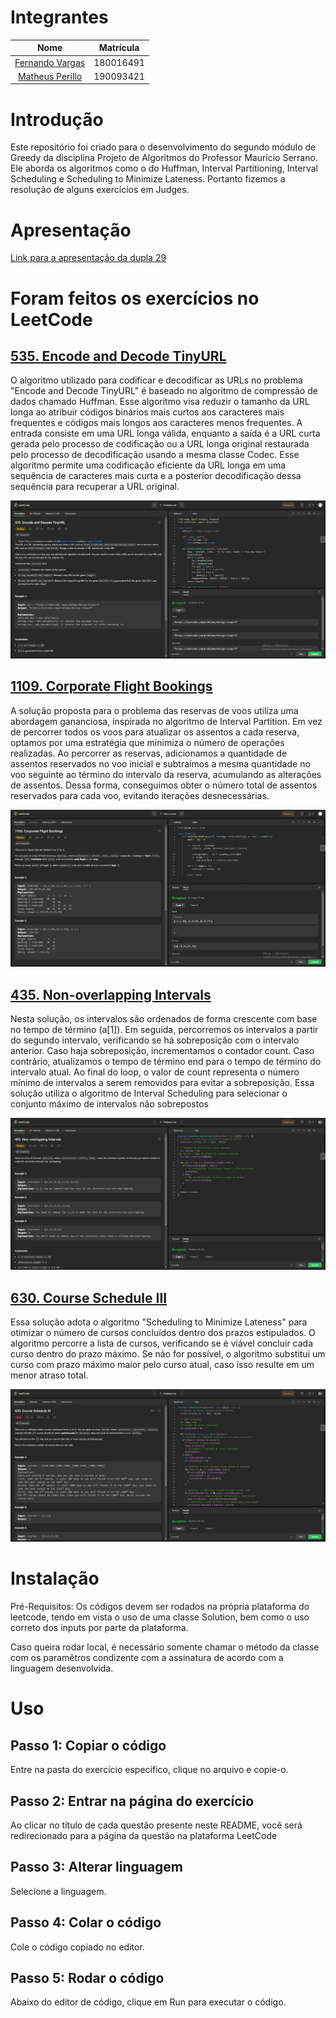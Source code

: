 # Integrantes
| Nome |  Matrícula
| :------: | :-------:
| [Fernando Vargas](https://github.com/SFernandoS) | 180016491
| [Matheus Perillo](https://github.com/MatheusPerillo) | 190093421

# Introdução 
Este repositório foi criado para o desenvolvimento do segundo módulo de Greedy da disciplina Projeto de Algoritmos do Professor Maurício Serrano. Ele aborda os algoritmos como o do Huffman, Interval Partitioning, Interval Scheduling e Scheduling to Minimize Lateness.
Portanto fizemos a resolução de alguns exercícios em Judges.

# Apresentação

[Link para a apresentação da dupla 29]() 

# Foram feitos os exercícios no LeetCode

## [535. Encode and Decode TinyURL](https://leetcode.com/problems/encode-and-decode-tinyurl/description/)

O algoritmo utilizado para codificar e decodificar as URLs no problema "Encode and Decode TinyURL" é baseado no algoritmo de compressão de dados chamado Huffman. Esse algoritmo visa reduzir o tamanho da URL longa ao atribuir códigos binários mais curtos aos caracteres mais frequentes e códigos mais longos aos caracteres menos frequentes. A entrada consiste em uma URL longa válida, enquanto a saída é a URL curta gerada pelo processo de codificação ou a URL longa original restaurada pelo processo de decodificação usando a mesma classe Codec. Esse algoritmo permite uma codificação eficiente da URL longa em uma sequência de caracteres mais curta e a posterior decodificação dessa sequência para recuperar a URL original.

![Network Delay Time](/images/535.png)

## [1109. Corporate Flight Bookings](https://leetcode.com/problems/minimum-score-of-a-path-between-two-cities/)

A solução proposta para o problema das reservas de voos utiliza uma abordagem gananciosa, inspirada no algoritmo de Interval Partition. Em vez de percorrer todos os voos para atualizar os assentos a cada reserva, optamos por uma estratégia que minimiza o número de operações realizadas. Ao percorrer as reservas, adicionamos a quantidade de assentos reservados no voo inicial e subtraímos a mesma quantidade no voo seguinte ao término do intervalo da reserva, acumulando as alterações de assentos. Dessa forma, conseguimos obter o número total de assentos reservados para cada voo, evitando iterações desnecessárias.

![Minimum Score of a Path Between Two Citie](/images/1109.png)

## [435. Non-overlapping Intervals](https://leetcode.com/problems/non-overlapping-intervals/description/)

Nesta solução, os intervalos são ordenados de forma crescente com base no tempo de término (a[1]). Em seguida, percorremos os intervalos a partir do segundo intervalo, verificando se há sobreposição com o intervalo anterior. Caso haja sobreposição, incrementamos o contador count. Caso contrário, atualizamos o tempo de término end para o tempo de término do intervalo atual. Ao final do loop, o valor de count representa o número mínimo de intervalos a serem removidos para evitar a sobreposição. Essa solução utiliza o algoritmo de Interval Scheduling para selecionar o conjunto máximo de intervalos não sobrepostos

![Non-overlapping Intervals](/images/435.jpeg)

## [630. Course Schedule III](https://leetcode.com/problems/course-schedule-iii/description/)

Essa solução adota o algoritmo "Scheduling to Minimize Lateness" para otimizar o número de cursos concluídos dentro dos prazos estipulados. O algoritmo percorre a lista de cursos, verificando se é viável concluir cada curso dentro do prazo máximo. Se não for possível, o algoritmo substitui um curso com prazo máximo maior pelo curso atual, caso isso resulte em um menor atraso total.

![Course Schedule III](/images/630.jpeg)


# Instalação

Pré-Requisitos: Os códigos devem ser rodados na própria plataforma do leetcode, tendo em vista o uso de uma classe Solution, bem como o uso correto dos inputs por parte da plataforma.

Caso queira rodar local, é necessário somente chamar o método da classe com os paramêtros condizente com a assinatura de acordo com a linguagem desenvolvida.


# Uso
## Passo 1: Copiar o código
Entre na pasta do exercício específico, clique no arquivo e copie-o.

## Passo 2: Entrar na página do exercício
Ao clicar no título de cada questão presente neste README, você será redirecionado para a página da questão na plataforma LeetCode

## Passo 3: Alterar linguagem
Selecione a linguagem.

## Passo 4: Colar o código
Cole o código copiado no editor.

## Passo 5: Rodar o código
Abaixo do editor de código, clique em Run para executar o código.